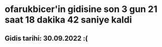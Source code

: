 # ofarukbicer'in gidisine son 3 gun 21 saat 18 dakika 42 saniye kaldi

## Gidis tarihi: 30.09.2022 :(